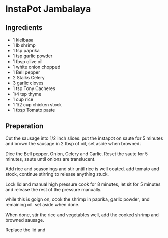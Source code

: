 # InstaPot Jambalaya

## Ingredients

  * 1 kielbasa
  * 1 lb shrimp
  * 1 tsp paprika
  * 1 tsp garlic powder
  * 1 tbsp olive oil
  * 1 white onion chopped
  * 1 Bell pepper
  * 2 Stalks Celery
  * 3 garlic cloves
  * 1 tsp Tony Cacheres
  * 1/4 tsp thyme
  * 1 cup rice
  * 1 1/2 cup chicken stock
  * 1 tbsp Tomato paste

## Preperation

Cut the sausage into 1/2 inch slices. put the instapot on saute for 5 minutes and brown the sausage in 2 tbsp of oil, set aside when browned.

Dice the Bell pepper, Onion, Celery and Garlic. Reset the saute for 5 minutes, saute until onions are translucent.

Add rice and seasonings and stir until rice is well coated. add tomato and stock, continue stirring to release anything stuck.

Lock lid and manual high pressure cook for 8 minutes, let sit for 5 minutes and release the rest of the pressure manually.

while this is goign on, cook the shrimp in paprika, garlic powder, and remaining oil. set aside when done.

When done, stir the rice and vegetables well, add the cooked shrimp and browned sausage.

Replace the lid and

